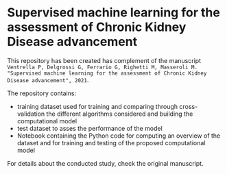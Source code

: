 # Supervised machine learning for the assessment of Chronic Kidney Disease advancement 

This repository has been created has complement of the manuscript ```Ventrella P, Delgrossi G, Ferrario G, Righetti M, Masseroli M. "Supervised machine learning for the assessment of Chronic Kidney Disease advancement", 2021```.

The repository contains:
- training dataset used for training and comparing through cross-validation the different algorithms considered and building the computational model
- test dataset to asses the performance of the model
- Notebook containing the Python code for computing an overview of the dataset and for training and testing of the proposed computational model

For details about the conducted study, check the original manuscript.

